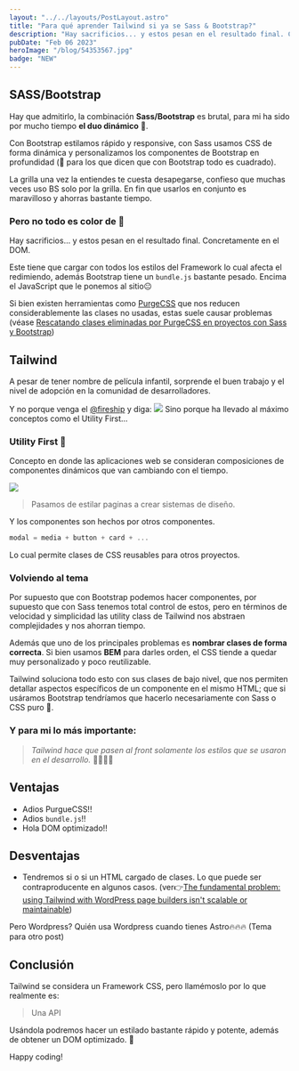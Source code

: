 ```yaml
---
layout: "../../layouts/PostLayout.astro"
title: "Para qué aprender Tailwind si ya se Sass & Bootstrap?"
description: "Hay sacrificios... y estos pesan en el resultado final. Concretamente en el DOM. Tailwind ha llevado al máximo conceptos como el Utility First..."
pubDate: "Feb 06 2023"
heroImage: "/blog/54353567.jpg"
badge: "NEW"
---
```



## SASS/Bootstrap

Hay que admitirlo, la combinación **Sass/Bootstrap** es brutal, para mi ha sido por mucho tiempo **el duo dinámico** 🤝.

Con Bootstrap estilamos rápido y responsive, con Sass usamos CSS de forma dinámica y personalizamos los componentes de Bootstrap en profundidad (📣 para los que dicen que con Bootstrap todo es cuadrado).

La grilla una vez la entiendes te cuesta desapegarse, confieso que muchas veces uso BS solo por la grilla. En fin que usarlos en conjunto es maravilloso y ahorras bastante tiempo.

### Pero no todo es color de 🌹

Hay sacrificios... y estos pesan en el resultado final. Concretamente en el DOM.

Este tiene que cargar con todos los estilos del Framework lo cual afecta el redimiendo, además Bootstrap tiene un `bundle.js` bastante pesado.
Encima el JavaScript que le ponemos al sitio😐

Si bien existen herramientas como [PurgeCSS](https://purgecss.com) que nos reducen considerablemente las clases no usadas, estas suele causar problemas (véase [Rescatando clases eliminadas por PurgeCSS en proyectos con Sass y Bootstrap](https://fgbyte.vercel.app/blog/clases-eliminadas-por-PurgeCSS))

## Tailwind

A pesar de tener nombre de película infantil, sorprende el buen trabajo y el nivel de adopción en la comunidad de desarrolladores.

Y no porque venga el [@fireship](https://twitter.com/fireship_dev/status/1567936669529305088?s=20&t=awQecDZHF90nKZ7teKRwnw)  y diga:
![](/blog/20230206121209.png)
Sino porque ha llevado al máximo conceptos como el Utility First...

###  Utility First 🙂

Concepto en donde las aplicaciones web se consideran composiciones de componentes dinámicos que van cambiando con el tiempo.

![](/blog/20230206123908.png)
>Pasamos de estilar paginas a crear sistemas de diseño.

Y los componentes son hechos por otros componentes.
```js
modal = media + button + card + ...
```

Lo cual permite clases de CSS reusables para otros proyectos.

### Volviendo al tema

Por supuesto que con Bootstrap podemos hacer componentes, por supuesto que con Sass tenemos total control de estos, pero en términos de velocidad y simplicidad las utility class de Tailwind nos abstraen complejidades y nos ahorran tiempo.

Además que uno de los principales problemas es **nombrar clases de forma correcta**. Si bien usamos **BEM** para darles orden, el CSS tiende a quedar muy personalizado y poco reutilizable.

Tailwind soluciona todo esto con sus clases de bajo nivel, que nos permiten detallar aspectos específicos de un componente en el mismo HTML; que si usáramos Bootstrap tendríamos que hacerlo necesariamente con Sass o CSS puro 👻.

### Y para mi lo más importante:

>*Tailwind hace que pasen al front solamente los estilos que se usaron en el desarrollo.*
🎉🎉🎉🎉

## Ventajas

- Adios PurgueCSS!!
- Adios `bundle.js`!!
- Hola DOM optimizado!!

## Desventajas

- Tendremos si o si un HTML cargado de clases. Lo que puede ser contraproducente en algunos casos. (ver👉[The fundamental problem: using Tailwind with WordPress page builders isn't scalable or maintainable](https://automaticcss.com/tailwind-page-builders-bad-idea/#toc-16300-1))

Pero Wordpress? Quién usa Wordpress cuando tienes Astro🔥🔥🔥
(Tema para otro post)

## Conclusión
Tailwind se considera un Framework CSS, pero llamémoslo por lo que realmente es:  
> Una API

Usándola podremos hacer un estilado bastante rápido y potente, además de obtener un DOM optimizado. 🙌

Happy coding!
